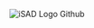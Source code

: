 ![iSAD Logo Github](https://github.com/sirx2713/The-WatchTower/assets/122817303/7f8898cd-c4a2-4d82-b1e9-dc4fd6a0bda5)
